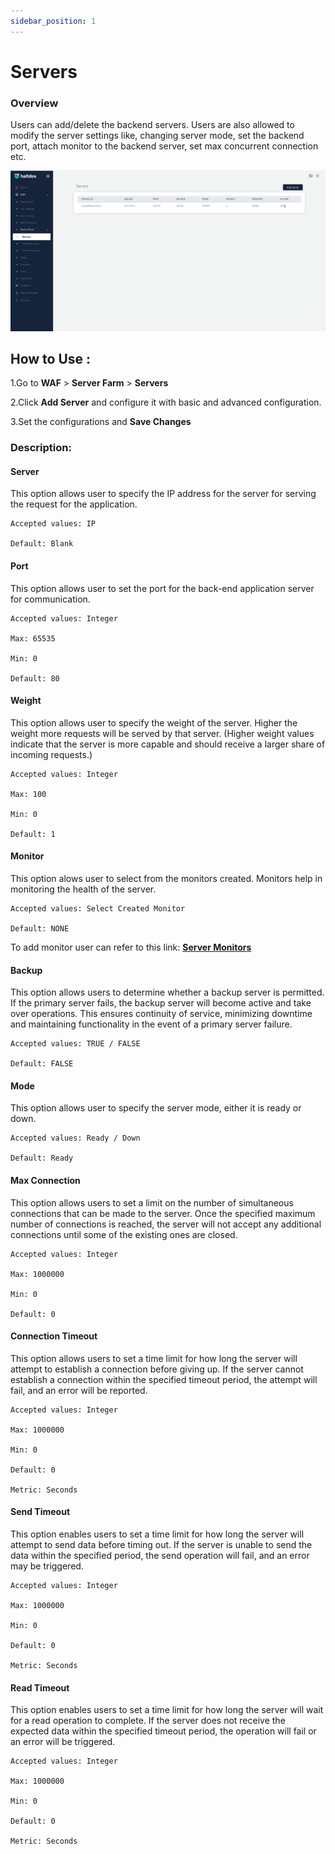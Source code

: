 ```yaml
---
sidebar_position: 1
---
```

# Servers

### Overview 

Users can add/delete the backend servers. Users are also allowed to modify the server settings like, changing server mode, set the backend port, attach monitor to the backend server, set max concurrent connection etc.


![Servers](/img/ce-waf/docs/serversettings.png)

## How to Use :

1.Go to **WAF** > **Server Farm** > **Servers**

2.Click **Add Server** and configure it with basic and advanced configuration.

3.Set the configurations and **Save Changes**

### Description:

#### **Server** 

This option allows user to specify the IP address for the server for serving the request for the application.

    Accepted values: IP 

    Default: Blank  


#### **Port** 

This option allows user to set the port for the back-end application server for communication.

    Accepted values: Integer 

    Max: 65535

    Min: 0

    Default: 80  


#### **Weight** 

This option allows user to specify the weight of the server. Higher the weight more requests will be served by that server. (Higher weight values indicate that the server is more capable and should receive a larger share of incoming requests.)

    Accepted values: Integer 

    Max: 100

    Min: 0

    Default: 1 


#### **Monitor** 

This option alows user to select from the monitors created. Monitors help in monitoring the health of the server.

    Accepted values: Select Created Monitor

    Default: NONE  

To add monitor user can refer to this link: [**Server Monitors**](/community/waf/server_farm/monitors)

#### **Backup** 

This option allows users to determine whether a backup server is permitted. If the primary server fails, the backup server will become active and take over operations. This ensures continuity of service, minimizing downtime and maintaining functionality in the event of a primary server failure.

    Accepted values: TRUE / FALSE 

    Default: FALSE  


#### **Mode**
This option allows user to specify the server mode, either it is ready or down.

    Accepted values: Ready / Down 

    Default: Ready  


#### **Max Connection** 

This option allows users to set a limit on the number of simultaneous connections that can be made to the server. Once the specified maximum number of connections is reached, the server will not accept any additional connections until some of the existing ones are closed. 

    Accepted values: Integer 

    Max: 1000000

    Min: 0

    Default: 0  


#### **Connection Timeout** 

This option allows users to set a time limit for how long the server will attempt to establish a connection before giving up. If the server cannot establish a connection within the specified timeout period, the attempt will fail, and an error will be reported.

    Accepted values: Integer 

    Max: 1000000

    Min: 0

    Default: 0  

    Metric: Seconds


#### **Send Timeout** 

This option enables users to set a time limit for how long the server will attempt to send data before timing out. If the server is unable to send the data within the specified period, the send operation will fail, and an error may be triggered.

    Accepted values: Integer 
    
    Max: 1000000
    
    Min: 0

    Default: 0 

    Metric: Seconds


#### **Read Timeout**

This option enables users to set a time limit for how long the server will wait for a read operation to complete. If the server does not receive the expected data within the specified timeout period, the operation will fail or an error will be triggered.

    Accepted values: Integer 
    
    Max: 1000000
    
    Min: 0
    
    Default: 0  

    Metric: Seconds

